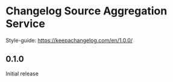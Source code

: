 # Changelog Source Aggregation Service

Style-guide: https://keepachangelog.com/en/1.0.0/

## 0.1.0

Initial release
